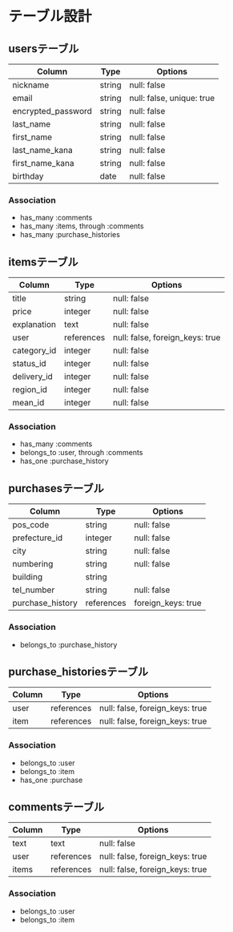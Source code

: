 # テーブル設計

## usersテーブル

|       Column       |  Type   |          Options          |
| ------------------ | ------- | ------------------------- |
| nickname           | string  | null: false               |
| email              | string  | null: false, unique: true |
| encrypted_password | string  | null: false               |
| last_name          | string  | null: false               |
| first_name         | string  | null: false               |
| last_name_kana     | string  | null: false               |
| first_name_kana    | string  | null: false               |
| birthday           | date    | null: false               |

### Association

- has_many :comments
- has_many :items, through :comments
- has_many :purchase_histories

## itemsテーブル

|    Column   |     Type   |              Options            |
| ----------- | ---------- | ------------------------------- |
| title       | string     | null: false                     |
| price       | integer    | null: false                     |
| explanation | text       | null: false                     |
| user        | references | null: false, foreign_keys: true |
| category_id | integer    | null: false                     |
| status_id   | integer    | null: false                     |
| delivery_id | integer    | null: false                     |
| region_id   | integer    | null: false                     |
| mean_id     | integer    | null: false                     |

### Association

- has_many   :comments
- belongs_to :user, through :comments
- has_one    :purchase_history

## purchasesテーブル

|       Column     |    Type    |   Options          |
| ---------------- | ---------- | ------------------ |
| pos_code         | string     | null: false        |
| prefecture_id    | integer    | null: false        |
| city             | string     | null: false        |
| numbering        | string     | null: false        |
| building         | string     |                    |
| tel_number       | string     | null: false        |
| purchase_history | references | foreign_keys: true |

### Association

- belongs_to :purchase_history

## purchase_historiesテーブル

| Column |    Type    |             Options             |
| ------ | -----------|-------------------------------- |
| user   | references | null: false, foreign_keys: true |
| item   | references | null: false, foreign_keys: true |

### Association

- belongs_to :user
- belongs_to :item
- has_one    :purchase

## commentsテーブル

| Column |    Type    |              Options            |
| ------ | ---------- | ------------------------------- |
| text   | text       | null: false                     |
| user   | references | null: false, foreign_keys: true |
| items  | references | null: false, foreign_keys: true |

### Association

- belongs_to :user
- belongs_to :item